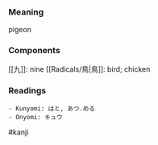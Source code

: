 ### Meaning

pigeon

### Components

[[九]]: nine [[Radicals/鳥|鳥]]: bird; chicken

### Readings

```
- Kunyomi: はと, あつ.める
- Onyomi: キュウ
```

#kanji